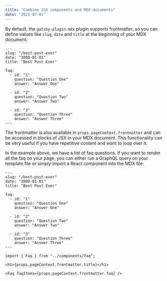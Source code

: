 ```yaml
---
title: "Combine JSX components and MDX documents"
date: "2021-07-01"
---
```


By default, the `gatsby-plugin-mdx` plugin supports frontmatter, so you can define values like `slug`, `date` and `title` at the beginning of your MDX document:

```mdx
---
slug: "/best-post-ever"
date: "3000-01-01"
title: "Best Post Ever"

faq:
  - id: "1"
    question: "Question One"
    answer: "Answer One"

  - id: "2"
    question: "Question Two"
    answer: "Answer Two"

  - id: "3"
    question: "Question Three"
    answer: "Answer Three"
---
```

The frontmatter is also available in `props.pageContext.frontmatter` and can be accessed in blocks of JSX in your MDX document. This functionality can be very useful if you have repetitive content and want to loop over it.

In the example above, we have a list of faq questions. If you want to render all the faq on your page, you can either run a GraphQL query on your template file or simply import a React component into the MDX file:

```mdx
---
slug: "/best-post-ever"
date: "3000-01-01"
title: "Best Post Ever"

faq:
  - id: "1"
    question: "Question One"
    answer: "Answer One"

  - id: "2"
    question: "Question Two"
    answer: "Answer Two"

  - id: "3"
    question: "Question Three"
    answer: "Answer Three"
---

import { Faq } from "../components/faq";

<h1>{props.pageContext.frontmatter.title}</h1>

<Faq faqItems={props.pageContext.frontmatter.faq} />
```
